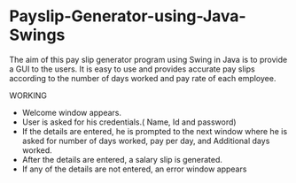 # Payslip-Generator-using-Java-Swings

The aim of this pay slip generator program using Swing in Java is to provide a GUI to the users. It is easy to use and provides accurate pay slips according to the number of days worked and pay rate of each employee.

WORKING

- Welcome window appears.
- User is asked for his credentials.( Name, Id and password)
- If the details are entered, he is prompted to the next window where he is asked for number of days worked, pay per day, and Additional days worked.
- After the details are entered, a salary slip is generated.
- If any of the details are not entered, an error window appears
